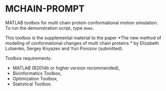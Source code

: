 MCHAIN-PROMPT
======

MATLAB toolbox for multi chain protein conformational motion simulation. To run the
demonstration script, type `demo`.

This toolbox is the supplemental material to the paper *The new method of modeling of 
conformational changes of multi chain proteins * by Elizabeth Lutsenko, Sergey Knyazev 
and Yuri Porozov (submitted).
 
Toolbox requirements:

- MATLAB (R2014b or higher version recommended),
- Bioinformatics Toolbox,
- Optimization Toolbox,
- Statistical Toolbox.
